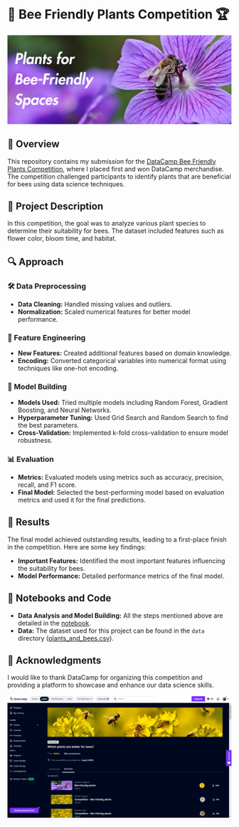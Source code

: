 # 🐝 Bee Friendly Plants Competition 🏆

![Bee Friendly Plants](image.png)

## 🌟 Overview
This repository contains my submission for the [DataCamp Bee Friendly Plants Competition](https://app.datacamp.com/learn/competitions/bee-friendly-plants), where I placed first and won DataCamp merchandise. The competition challenged participants to identify plants that are beneficial for bees using data science techniques.

## 🌸 Project Description
In this competition, the goal was to analyze various plant species to determine their suitability for bees. The dataset included features such as flower color, bloom time, and habitat.

## 🔍 Approach

### 🛠️ Data Preprocessing
- **Data Cleaning:** Handled missing values and outliers.
- **Normalization:** Scaled numerical features for better model performance.

### 🧩 Feature Engineering
- **New Features:** Created additional features based on domain knowledge.
- **Encoding:** Converted categorical variables into numerical format using techniques like one-hot encoding.

### 🤖 Model Building
- **Models Used:** Tried multiple models including Random Forest, Gradient Boosting, and Neural Networks.
- **Hyperparameter Tuning:** Used Grid Search and Random Search to find the best parameters.
- **Cross-Validation:** Implemented k-fold cross-validation to ensure model robustness.

### 📊 Evaluation
- **Metrics:** Evaluated models using metrics such as accuracy, precision, recall, and F1 score.
- **Final Model:** Selected the best-performing model based on evaluation metrics and used it for the final predictions.

## 🏅 Results
The final model achieved outstanding results, leading to a first-place finish in the competition. Here are some key findings:
- **Important Features:** Identified the most important features influencing the suitability for bees.
- **Model Performance:** Detailed performance metrics of the final model.

## 📂 Notebooks and Code
- **Data Analysis and Model Building:** All the steps mentioned above are detailed in the [notebook](notebook.ipynb).
- **Data:** The dataset used for this project can be found in the `data` directory ([plants_and_bees.csv](data/plants_and_bees.csv)).

## 🙏 Acknowledgments
I would like to thank DataCamp for organizing this competition and providing a platform to showcase and enhance our data science skills.

![DataCamp Winner](win.png)
